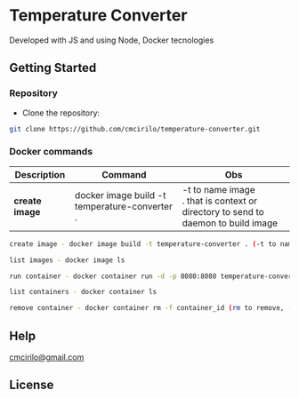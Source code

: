 # Temperature Converter

Developed with JS and using Node, Docker tecnologies 

## Getting Started

 ### Repository

 - Clone the repository:

```sh
git clone https://github.com/cmcirilo/temperature-converter.git
```

 ### Docker commands

  | Description | Command | Obs |
  | ----------- | ------- | --- |
  | **create image** | docker image build -t temperature-converter . | -t to name image <br /> . that is context or directory to send to daemon to build image |

```sh
create image - docker image build -t temperature-converter . (-t to name image, . that is context or directory to send to daemon to build image)

list images - docker image ls

run container - docker container run -d -p 8080:8080 temperature-converter (-d to indicate daemon, -p to expose port)

list containers - docker container ls

remove container - docker container rm -f container_id (rm to remove, -f to force)
```


## Help

cmcirilo@gmail.com

## License
